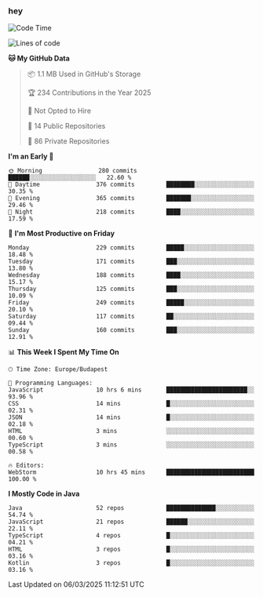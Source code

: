### hey

<!--START_SECTION:waka-->
![Code Time](http://img.shields.io/badge/Code%20Time-1%2C121%20hrs%2032%20mins-blue)

![Lines of code](https://img.shields.io/badge/From%20Hello%20World%20I%27ve%20Written-2.4%20million%20lines%20of%20code-blue)

**🐱 My GitHub Data** 

> 📦 1.1 MB Used in GitHub's Storage 
 > 
> 🏆 234 Contributions in the Year 2025
 > 
> 🚫 Not Opted to Hire
 > 
> 📜 14 Public Repositories 
 > 
> 🔑 86 Private Repositories 
 > 
**I'm an Early 🐤** 

```text
🌞 Morning                280 commits         ██████░░░░░░░░░░░░░░░░░░░   22.60 % 
🌆 Daytime                376 commits         ████████░░░░░░░░░░░░░░░░░   30.35 % 
🌃 Evening                365 commits         ███████░░░░░░░░░░░░░░░░░░   29.46 % 
🌙 Night                  218 commits         ████░░░░░░░░░░░░░░░░░░░░░   17.59 % 
```
📅 **I'm Most Productive on Friday** 

```text
Monday                   229 commits         █████░░░░░░░░░░░░░░░░░░░░   18.48 % 
Tuesday                  171 commits         ███░░░░░░░░░░░░░░░░░░░░░░   13.80 % 
Wednesday                188 commits         ████░░░░░░░░░░░░░░░░░░░░░   15.17 % 
Thursday                 125 commits         ███░░░░░░░░░░░░░░░░░░░░░░   10.09 % 
Friday                   249 commits         █████░░░░░░░░░░░░░░░░░░░░   20.10 % 
Saturday                 117 commits         ██░░░░░░░░░░░░░░░░░░░░░░░   09.44 % 
Sunday                   160 commits         ███░░░░░░░░░░░░░░░░░░░░░░   12.91 % 
```


📊 **This Week I Spent My Time On** 

```text
🕑︎ Time Zone: Europe/Budapest

💬 Programming Languages: 
JavaScript               10 hrs 6 mins       ███████████████████████░░   93.96 % 
CSS                      14 mins             █░░░░░░░░░░░░░░░░░░░░░░░░   02.31 % 
JSON                     14 mins             █░░░░░░░░░░░░░░░░░░░░░░░░   02.18 % 
HTML                     3 mins              ░░░░░░░░░░░░░░░░░░░░░░░░░   00.60 % 
TypeScript               3 mins              ░░░░░░░░░░░░░░░░░░░░░░░░░   00.58 % 

🔥 Editors: 
WebStorm                 10 hrs 45 mins      █████████████████████████   100.00 % 
```

**I Mostly Code in Java** 

```text
Java                     52 repos            ██████████████░░░░░░░░░░░   54.74 % 
JavaScript               21 repos            ██████░░░░░░░░░░░░░░░░░░░   22.11 % 
TypeScript               4 repos             █░░░░░░░░░░░░░░░░░░░░░░░░   04.21 % 
HTML                     3 repos             █░░░░░░░░░░░░░░░░░░░░░░░░   03.16 % 
Kotlin                   3 repos             █░░░░░░░░░░░░░░░░░░░░░░░░   03.16 % 
```




 Last Updated on 06/03/2025 11:12:51 UTC
<!--END_SECTION:waka-->
